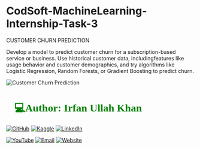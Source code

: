 # CodSoft-MachineLearning-Internship-Task-3

CUSTOMER CHURN PREDICTION

Develop a model to predict customer churn for a subscription-based service or business. Use historical customer 
data, includingfeatures like usage behavior and customer demographics, and
try algorithms like Logistic Regression, Random Forests, or Gradient
Boosting to predict churn.


![Customer Churn Prediction](https://github.com/programmarself/CodSoft-MachineLearning-Internship-Task-3/assets/134633289/f0a0bf87-33c5-42eb-9eb1-81ede0d216af)


<h1 style="font-family: 'poppins'; font-weight: bold; color: Green;">👨💻Author: Irfan Ullah Khan</h1>

[![GitHub](https://img.shields.io/badge/GitHub-Profile-blue?style=for-the-badge&logo=github)](https://github.com/programmarself) 
[![Kaggle](https://img.shields.io/badge/Kaggle-Profile-blue?style=for-the-badge&logo=kaggle)](https://www.kaggle.com/programmarself) 
[![LinkedIn](https://img.shields.io/badge/LinkedIn-Profile-blue?style=for-the-badge&logo=linkedin)](https://www.linkedin.com/in/irfan-ullah-khan-4a2871208/)  

[![YouTube](https://img.shields.io/badge/YouTube-Profile-red?style=for-the-badge&logo=youtube)](https://www.youtube.com/@irfanullahkhan7748) 
[![Email](https://img.shields.io/badge/Email-Contact%20Me-red?style=for-the-badge&logo=email)](mailto:programmarself@gmail.com)
[![Website](https://img.shields.io/badge/Website-Contact%20Me-red?style=for-the-badge&logo=website)](https://datasciencetoyou.odoo.com)

